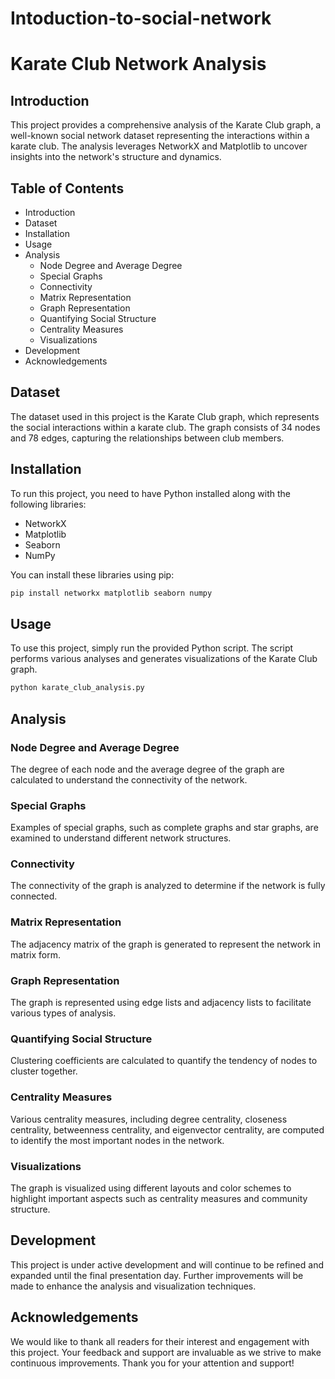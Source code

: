# Intoduction-to-social-network

# Karate Club Network Analysis

## Introduction

This project provides a comprehensive analysis of the Karate Club graph, a well-known social network dataset representing the interactions within a karate club. The analysis leverages NetworkX and Matplotlib to uncover insights into the network's structure and dynamics.

## Table of Contents

- Introduction
- Dataset
- Installation
- Usage
- Analysis
  - Node Degree and Average Degree
  - Special Graphs
  - Connectivity
  - Matrix Representation
  - Graph Representation
  - Quantifying Social Structure
  - Centrality Measures
  - Visualizations
- Development
- Acknowledgements

## Dataset

The dataset used in this project is the Karate Club graph, which represents the social interactions within a karate club. The graph consists of 34 nodes and 78 edges, capturing the relationships between club members.

## Installation

To run this project, you need to have Python installed along with the following libraries:

- NetworkX
- Matplotlib
- Seaborn
- NumPy

You can install these libraries using pip:

```bash
pip install networkx matplotlib seaborn numpy
```

## Usage

To use this project, simply run the provided Python script. The script performs various analyses and generates visualizations of the Karate Club graph.

```bash
python karate_club_analysis.py
```

## Analysis

### Node Degree and Average Degree

The degree of each node and the average degree of the graph are calculated to understand the connectivity of the network.

### Special Graphs

Examples of special graphs, such as complete graphs and star graphs, are examined to understand different network structures.

### Connectivity

The connectivity of the graph is analyzed to determine if the network is fully connected.

### Matrix Representation

The adjacency matrix of the graph is generated to represent the network in matrix form.

### Graph Representation

The graph is represented using edge lists and adjacency lists to facilitate various types of analysis.

### Quantifying Social Structure

Clustering coefficients are calculated to quantify the tendency of nodes to cluster together.

### Centrality Measures

Various centrality measures, including degree centrality, closeness centrality, betweenness centrality, and eigenvector centrality, are computed to identify the most important nodes in the network.

### Visualizations

The graph is visualized using different layouts and color schemes to highlight important aspects such as centrality measures and community structure.

## Development

This project is under active development and will continue to be refined and expanded until the final presentation day. Further improvements will be made to enhance the analysis and visualization techniques.

## Acknowledgements

We would like to thank all readers for their interest and engagement with this project. Your feedback and support are invaluable as we strive to make continuous improvements. Thank you for your attention and support!

